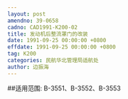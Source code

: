 ```yaml
---
layout: post
amendno: 39-0658
cadno: CAD1991-K200-02
title: 发动机后整流罩门的改装
date: 1991-09-25 00:00:00 +0800
effdate: 1991-09-25 00:00:00 +0800
tag: K200
categories: 民航华北管理局适航处
author: 边振海
---
```


##适用范围:
B-3551、B-3552、B-3553

